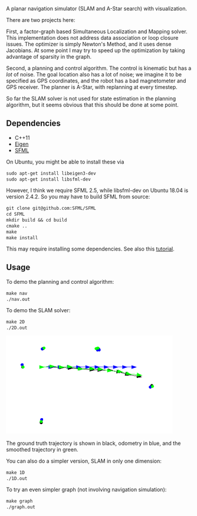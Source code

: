 A planar navigation simulator (SLAM and A-Star search) with visualization.

There are two projects here:

First, a factor-graph based Simultaneous Localization and Mapping solver. This implementation does not address data association or loop closure issues. The optimizer is simply Newton's Method, and it uses dense Jacobians. At some point I may try to speed up the optimization by taking advantage of sparsity in the graph.

Second, a planning and control algorithm. The control is kinematic but has a _lot_ of noise. The goal location also has a lot of noise; we imagine it to be specified as GPS coordinates, and the robot has a bad magnetometer and GPS receiver. The planner is A-Star, with replanning at every timestep.

So far the SLAM solver is not used for state estimation in the planning algorithm, but it seems obvious that this should be done at some point.

## Dependencies

 * C++11
 * [Eigen](http://eigen.tuxfamily.org)
 * [SFML](https://www.sfml-dev.org/tutorials/2.5/)

On Ubuntu, you might be able to install these via

```
sudo apt-get install libeigen3-dev
sudo apt-get install libsfml-dev
```

However, I think we require SFML 2.5, while libsfml-dev on Ubuntu 18.04 is version 2.4.2. So you may have to build SFML from source:

```
git clone git@github.com:SFML/SFML
cd SFML
mkdir build && cd build
cmake ..
make
make install
```

This may require installing some dependencies. See also this [tutorial](https://www.sfml-dev.org/tutorials/2.5/compile-with-cmake.php).

## Usage

To demo the planning and control algorithm:
```
make nav
./nav.out
```

To demo the SLAM solver:

```
make 2D
./2D.out
```

![alt text](slam.png "Demo screenshot")

The ground truth trajectory is shown in black, odometry in blue, and the smoothed trajectory in green.

You can also do a simpler version, SLAM in only one dimension:

```
make 1D
./1D.out
```

To try an even simpler graph (not involving navigation simulation):

```
make graph
./graph.out
```

